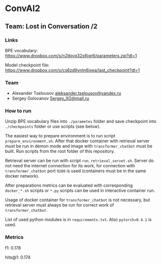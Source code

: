 # ConvAI2
## Team: Lost in Conversation /2


### Links

BPE vocabulary: https://www.dropbox.com/s/n2jbjyq32x6jgr6/parameters.zip?dl=1

Model checkpoint file: https://www.dropbox.com/s/cs6zd9yntn6ixea/last_checkpoint?dl=1

### Team

* Alexander Tselousov aleksander.tselousov@yandex.ru
* Sergey Golovanov Sergey_XG@mail.ru

### How to run

Unzip BPE vocabulary files into `./parametes` folder and save checkpoint into 
`./checkpoints` folder or use scripts (see below). 

The easiest way to prepare environment is to run script `prepare_environment.sh`.
After that docker container with retrieval server must be run in demon mode and 
image with `transformer_chatbot` must be built. Run scripts from the root folder of this repository.

Retrieval server can be run with script `run_retrieval_servet.sh`. 
Server do not need the internet connection for its work, for connection with 
`transformer_chatbot` port `9200` is used (containers must be in the same docker network).   

After preparations metrics can be evaluated with corresponding `docker_*.sh` scripts or
`*.py` scripts can be used in interactive container run. 

Usage of docker container for `transformer_chatbot` is not necessary, but 
retrieval server must always be run for correct work of `transformer_chatbot`.

List of used python modules is in `requirements.txt`. Also `pytorch=0.4.1` is used.

### Metrics

f1: 0.178

hits@1: 0.174
